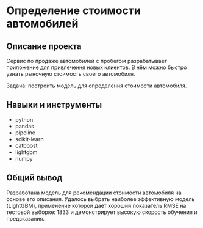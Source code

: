 # Определение стоимости автомобилей

## Описание проекта
Сервис по продаже автомобилей с пробегом разрабатывает приложение для привлечения новых клиентов. В нём можно быстро узнать рыночную стоимость своего автомобиля.

Задача: построить модель для определения стоимости автомобиля.

## Навыки и инструменты
- python
- pandas
- pipeline
- scikit-learn
- catboost
- lightgbm
- numpy

## Общий вывод
Разработана модель для рекомендации стоимости автомобиля на основе его описания. Удалось выбрать наиболее эффективную модель (LightGBM), применение которой даёт хороший показатель RMSE на тестовой выборке: 1833 и демонстрирует высокую скорость обучения и предсказания.
